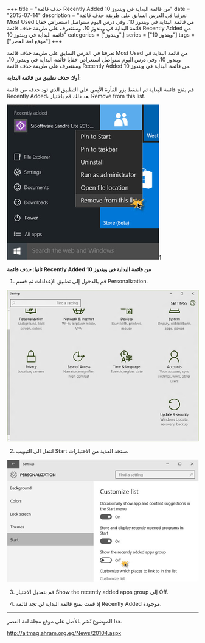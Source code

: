 +++
title = "حذف قائمة Recently Added من قائمة البداية في ويندوز 10"
date = "2015-07-14"
description = "تعرفنا في الدرس السابق على طريقة حذف قائمة Most Used من قائمة البداية في ويندوز 10، وفى درس اليوم سنواصل استعراض خفايا قائمة البداية في ويندوز 10، وسنتعرف على طريقة حذف قائمة Recently Added من قائمة البداية في ويندوز 10"
categories = ["ويندوز",]
series = ["ويندوز 10"]
tags = ["موقع لغة العصر"]
+++

تعرفنا في الدرس السابق على طريقة حذف قائمة Most Used من قائمة البداية في ويندوز 10، وفى درس اليوم سنواصل استعراض خفايا قائمة البداية في ويندوز 10، وسنتعرف على طريقة حذف قائمة Recently Added من قائمة البداية في ويندوز 10.

**أولا: حذف تطبيق من قائمة البداية:**

قم بفتح قائمة البداية ثم اضغط بزر الفأرة الأيمن على التطبيق الذي تود حذفه من قائمة Recently Added، بعد ذلك قم باختيار Remove from this list.

![](images/2015-635724737878922946-892.jpg "1")1



**ثانيا: حذف قائمة** **Recently Added** **من قائمة البداية في ويندوز 10**

1. قم بالدخول إلى تطبيق الإعدادات ثم قسم Personalization.

![](images/2015-635724737967204196-720.jpg "2")

2. انتقل الى التبويب Start ستجد العديد من الاختيارات.

![](thumbnail-2015-635724738064235446-423.jpg "3")

3. قم بتعديل الاختيار Show the recently added apps group إلى Off.

4. إذ قمت بفتح قائمة البداية لن تجد قائمة Recently Added موجودة.

---

هذا الموضوع نٌشر باﻷصل على موقع مجلة لغة العصر.

http://aitmag.ahram.org.eg/News/20104.aspx